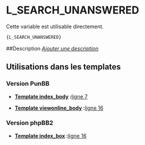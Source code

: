 # L_SEARCH_UNANSWERED


Cette variable est utilisable directement.

```html
{L_SEARCH_UNANSWERED}
```

##Description
[*Ajouter une description*](https://fa-tvars.appspot.com/var/L_SEARCH_UNANSWERED)

## Utilisations dans les templates

### Version PunBB

* __[Template index_body](../tpl/var/punbb/index_body.md#readme) :__[ligne 7](../tpl/src/punbb/index_body.tpl#L7)

* __[Template viewonline_body](../tpl/var/punbb/viewonline_body.md#readme) :__[ligne 16](../tpl/src/punbb/viewonline_body.tpl#L16)

### Version phpBB2

* __[Template index_box](../tpl/var/subsilver/index_box.md#readme) :__[ligne 16](../tpl/src/subsilver/index_box.tpl#L16)